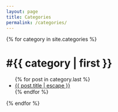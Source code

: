 ```yaml
---
layout: page
title: Categories
permalink: /categories/
---
```


{% for category in site.categories %}
# #{{ category | first }}
<ul>
{% for post in category.last %}
<li><a href="{{ post.url | relative_url }}">{{ post.title | escape }}</a></li>
{% endfor %}
</ul>
{% endfor %}

